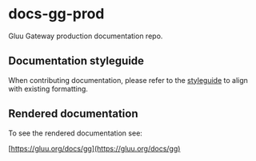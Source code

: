 # docs-gg-prod

Gluu Gateway production documentation repo.

## Documentation styleguide 
When contributing documentation, please refer to the [styleguide](https://github.com/GluuFederation/docs-style-guide) to align with existing formatting. 

## Rendered documentation

To see the rendered documentation see:

[https://gluu.org/docs/gg](https://gluu.org/docs/gg)
